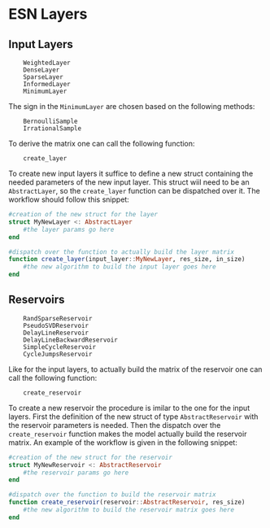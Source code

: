 # ESN Layers

## Input Layers
```@docs
    WeightedLayer
    DenseLayer
    SparseLayer
    InformedLayer
    MinimumLayer
```
The sign in the ```MinimumLayer``` are chosen based on the following methods:
```@docs
    BernoulliSample
    IrrationalSample
```
To derive the matrix one can call the following function:
```@docs
    create_layer
```
To create new input layers it suffice to define a new struct containing the needed parameters of the new input layer. This struct wiil need to be an ```AbstractLayer```, so the ```create_layer``` function can be dispatched over it. The workflow should follow this snippet:
```julia
#creation of the new struct for the layer
struct MyNewLayer <: AbstractLayer
    #the layer params go here
end

#dispatch over the function to actually build the layer matrix
function create_layer(input_layer::MyNewLayer, res_size, in_size)
    #the new algorithm to build the input layer goes here
end
```

## Reservoirs
```@docs
    RandSparseReservoir
    PseudoSVDReservoir
    DelayLineReservoir
    DelayLineBackwardReservoir
    SimpleCycleReservoir
    CycleJumpsReservoir
```

Like for the input layers, to actually build the matrix of the reservoir one can call the following function:
```@docs
    create_reservoir
```

To create a new reservoir the procedure is imilar to the one for the input layers. First the definition of the new struct of type ```AbstractReservoir``` with the reservoir parameters is needed. Then the dispatch over the ```create_reservoir``` function makes the model actually build the reservoir matrix. An example of the workflow is given in the following snippet:
```julia
#creation of the new struct for the reservoir
struct MyNewReservoir <: AbstractReservoir
    #the reservoir params go here
end

#dispatch over the function to build the reservoir matrix
function create_reservoir(reservoir::AbstractReservoir, res_size)
    #the new algorithm to build the reservoir matrix goes here
end
```
